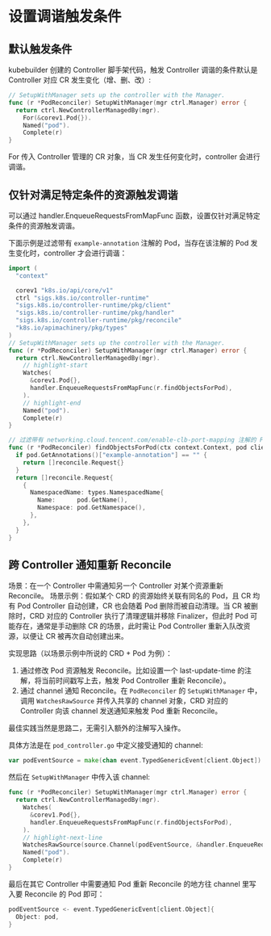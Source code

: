 # 设置调谐触发条件

## 默认触发条件

kubebuilder 创建的 Controller 脚手架代码，触发 Controller 调谐的条件默认是 Controller 对应 CR 发生变化（增、删、改）:

```go
// SetupWithManager sets up the controller with the Manager.
func (r *PodReconciler) SetupWithManager(mgr ctrl.Manager) error {
  return ctrl.NewControllerManagedBy(mgr).
    For(&corev1.Pod{}).
    Named("pod").
    Complete(r)
}
```

For 传入 Controller 管理的 CR 对象，当 CR 发生任何变化时，controller 会进行调谐。

## 仅针对满足特定条件的资源触发调谐

可以通过 handler.EnqueueRequestsFromMapFunc 函数，设置仅针对满足特定条件的资源触发调谐。

下面示例是过滤带有 `example-annotation` 注解的 Pod，当存在该注解的 Pod 发生变化时，controller 才会进行调谐：

```go showLineNumbers
import (
  "context"

  corev1 "k8s.io/api/core/v1"
  ctrl "sigs.k8s.io/controller-runtime"
  "sigs.k8s.io/controller-runtime/pkg/client"
  "sigs.k8s.io/controller-runtime/pkg/handler"
  "sigs.k8s.io/controller-runtime/pkg/reconcile"
  "k8s.io/apimachinery/pkg/types"
)
// SetupWithManager sets up the controller with the Manager.
func (r *PodReconciler) SetupWithManager(mgr ctrl.Manager) error {
  return ctrl.NewControllerManagedBy(mgr).
    // highlight-start
    Watches(
      &corev1.Pod{},
      handler.EnqueueRequestsFromMapFunc(r.findObjectsForPod),
    ).
    // highlight-end
    Named("pod").
    Complete(r)
}

// 过滤带有 networking.cloud.tencent.com/enable-clb-port-mapping 注解的 Pod
func (r *PodReconciler) findObjectsForPod(ctx context.Context, pod client.Object) []reconcile.Request {
  if pod.GetAnnotations()["example-annotation"] == "" {
    return []reconcile.Request{}
  }
  return []reconcile.Request{
    {
      NamespacedName: types.NamespacedName{
        Name:      pod.GetName(),
        Namespace: pod.GetNamespace(),
      },
    },
  }
}

```

## 跨 Controller 通知重新 Reconcile

场景：在一个 Controller 中需通知另一个 Controller 对某个资源重新 Reconcile。
场景示例：假如某个 CRD 的资源始终关联有同名的 Pod，且 CR 均有 Pod Controller 自动创建，CR 也会随着 Pod 删除而被自动清理。当 CR 被删除时，CRD 对应的 Controller 执行了清理逻辑并移除 Finalizer，但此时 Pod 可能存在，通常是手动删除 CR 的场景，此时需让 Pod Controller 重新入队改资源，以便让 CR 被再次自动创建出来。

实现思路（以场景示例中所说的 CRD + Pod 为例）：
1. 通过修改 Pod 资源触发 Reconcile。比如设置一个 last-update-time 的注解，将当前时间戳写上去，触发 Pod Controller 重新 Reconcile）。
2. 通过 channel 通知 Reconcile。在 `PodReconciler` 的 `SetupWithManager` 中，调用 `WatchesRawSource` 并传入共享的 channel 对象，CRD 对应的 Controller 向该 channel 发送通知来触发 Pod 重新 Reconcile。

最佳实践当然是思路二，无需引入额外的注解写入操作。

具体方法是在 `pod_controller.go` 中定义接受通知的 channel:

```go
var podEventSource = make(chan event.TypedGenericEvent[client.Object])
```

然后在 `SetupWithManager` 中传入该 channel:

```go showLineNumbers
func (r *PodReconciler) SetupWithManager(mgr ctrl.Manager) error {
  return ctrl.NewControllerManagedBy(mgr).
    Watches(
      &corev1.Pod{},
      handler.EnqueueRequestsFromMapFunc(r.findObjectsForPod),
    ).
    // highlight-next-line
    WatchesRawSource(source.Channel(podEventSource, &handler.EnqueueRequestForObject{})).
    Named("pod").
    Complete(r)
}
```

最后在其它 Controller 中需要通知 Pod 重新 Reconcile 的地方往 channel 里写入要 Reconcile 的 Pod 即可：

```go
podEventSource <- event.TypedGenericEvent[client.Object]{
  Object: pod,
}
```
